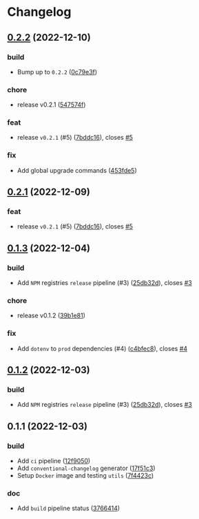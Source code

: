 # Changelog

## [0.2.2](https://github.com/humamaboalraja/cli-ai/compare/0.1.3...0.2.2) (2022-12-10)


### build

* Bump up to `0.2.2` ([0c79e3f](https://github.com/humamaboalraja/cli-ai/commit/0c79e3f8a97d90b3eb8fd1532e916e44680e1c71))

### chore

* release v0.2.1 ([547574f](https://github.com/humamaboalraja/cli-ai/commit/547574f3535dbaf23a6f46a9542f4bf537377339))

### feat

* release `v0.2.1` (#5) ([7bddc16](https://github.com/humamaboalraja/cli-ai/commit/7bddc16d383d263edf015724b47c0242204b1e08)), closes [#5](https://github.com/humamaboalraja/cli-ai/issues/5)

### fix

* Add global upgrade commands ([453fde5](https://github.com/humamaboalraja/cli-ai/commit/453fde508a4bd9116055c95be3699055bbd1bc81))

## [0.2.1](https://github.com/humamaboalraja/cli-ai/compare/0.1.3...0.2.1) (2022-12-09)


### feat

* release `v0.2.1` (#5) ([7bddc16](https://github.com/humamaboalraja/cli-ai/commit/7bddc16d383d263edf015724b47c0242204b1e08)), closes [#5](https://github.com/humamaboalraja/cli-ai/issues/5)

## [0.1.3](https://github.com/humamaboalraja/cli-ai/compare/0.1.1...0.1.3) (2022-12-04)


### build

* Add `NPM` registries `release` pipeline (#3) ([25db32d](https://github.com/humamaboalraja/cli-ai/commit/25db32de62481e5457577125716b71354932d5ac)), closes [#3](https://github.com/humamaboalraja/cli-ai/issues/3)

### chore

* release v0.1.2 ([39b1e81](https://github.com/humamaboalraja/cli-ai/commit/39b1e814bd168906f70e71d2dd15854337007c16))

### fix

* Add `dotenv` to `prod` dependencies (#4) ([c4bfec8](https://github.com/humamaboalraja/cli-ai/commit/c4bfec8916f6f8c1311a510a305ce51c72488b02)), closes [#4](https://github.com/humamaboalraja/cli-ai/issues/4)

## [0.1.2](https://github.com/humamaboalraja/cli-ai/compare/0.1.1...0.1.2) (2022-12-03)


### build

* Add `NPM` registries `release` pipeline (#3) ([25db32d](https://github.com/humamaboalraja/cli-ai/commit/25db32de62481e5457577125716b71354932d5ac)), closes [#3](https://github.com/humamaboalraja/cli-ai/issues/3)

## 0.1.1 (2022-12-03)


### build

* Add `ci` pipeline ([12f9050](https://github.com/humamaboalraja/cli-ai/commit/12f905047499e164cb7eaea09df32d5870ae700d))
* Add `conventional-changelog` generator ([17f51c3](https://github.com/humamaboalraja/cli-ai/commit/17f51c39cd9faace6f5b1856c15154a336dcc8fa))
* Setup `Docker` image and testing `utils` ([7f4423c](https://github.com/humamaboalraja/cli-ai/commit/7f4423c4d8f3601c716ead37b84eb4c4b16e9ec5))

### doc

* Add `build` pipeline status ([3766414](https://github.com/humamaboalraja/cli-ai/commit/37664148f01190203a86386c38355957d46eccff))